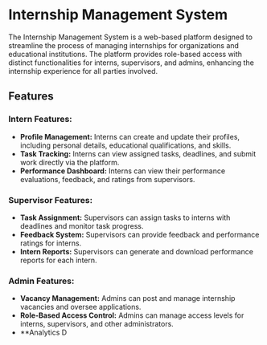# Internship Management System

The Internship Management System is a web-based platform designed to streamline the process of managing internships for organizations and educational institutions. The platform provides role-based access with distinct functionalities for interns, supervisors, and admins, enhancing the internship experience for all parties involved.

## Features

### Intern Features:

- **Profile Management:** Interns can create and update their profiles, including personal details, educational qualifications, and skills.
- **Task Tracking:** Interns can view assigned tasks, deadlines, and submit work directly via the platform.
- **Performance Dashboard:** Interns can view their performance evaluations, feedback, and ratings from supervisors.

### Supervisor Features:

- **Task Assignment:** Supervisors can assign tasks to interns with deadlines and monitor task progress.
- **Feedback System:** Supervisors can provide feedback and performance ratings for interns.
- **Intern Reports:** Supervisors can generate and download performance reports for each intern.

### Admin Features:

- **Vacancy Management:** Admins can post and manage internship vacancies and oversee applications.
- **Role-Based Access Control:** Admins can manage access levels for interns, supervisors, and other administrators.
- \*\*Analytics D
